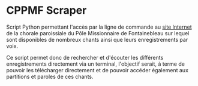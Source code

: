 # CPPMF Scraper
Script Python permettant l'accès par la ligne de commande au [site Internet](https://www.choralepolefontainebleau.org/accueil/) de la chorale paroissiale du Pôle Missionnaire de Fontainebleau sur lequel sont disponibles de nombreux chants ainsi que leurs enregistrements par voix.

Ce script permet donc de rechercher et d'écouter les différents enregistrements directement via un terminal, l'objectif serait, à terme de pouvoir les télécharger directement et de pouvoir accéder également aux partitions et paroles de ces chants.
